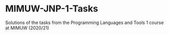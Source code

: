 # MIMUW-JNP-1-Tasks
Solutions of the tasks from the Programming Languages and Tools 1 course at MIMUW (2020/21)
